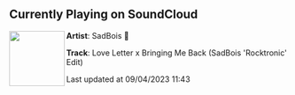 ## Currently Playing on SoundCloud

[<img align="left" width="100" src="https://i1.sndcdn.com/artworks-tfk4Cwcq6zMCU7xD-eGkJDA-t500x500.jpg">](https://soundcloud.com/sadbois_official/love-letter-x-bringing-me-back-sadbois-rocktronic-edit?in=sadbois_official/sets/sad-september)

**Artist**: SadBois 🦋 

**Track**: Love Letter x Bringing Me Back (SadBois 'Rocktronic' Edit)

Last updated at 09/04/2023 11:43
